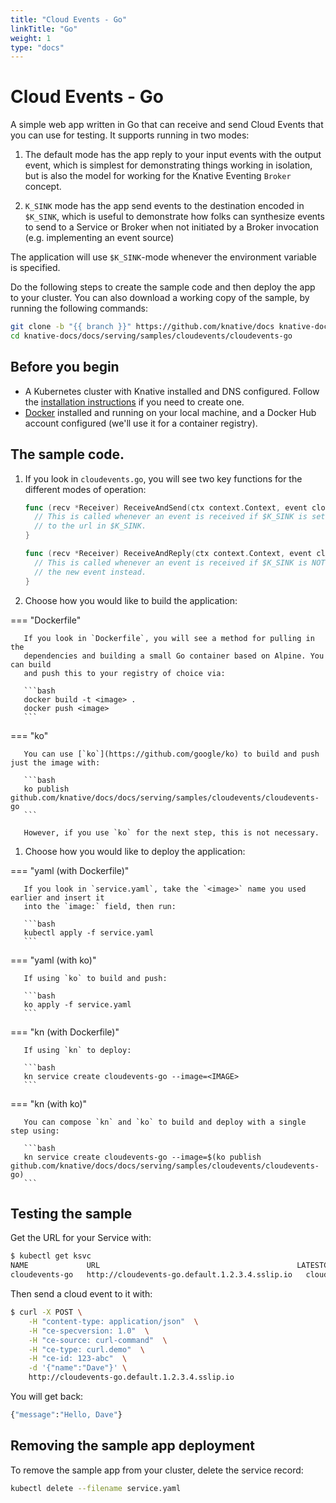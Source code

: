 ```yaml
---
title: "Cloud Events - Go"
linkTitle: "Go"
weight: 1
type: "docs"
---
```


# Cloud Events - Go

A simple web app written in Go that can receive and send Cloud Events that you
can use for testing. It supports running in two modes:

1. The default mode has the app reply to your input events with the output
   event, which is simplest for demonstrating things working in isolation, but
   is also the model for working for the Knative Eventing `Broker` concept.

2. `K_SINK` mode has the app send events to the destination encoded in
   `$K_SINK`, which is useful to demonstrate how folks can synthesize events to
   send to a Service or Broker when not initiated by a Broker invocation (e.g.
   implementing an event source)

The application will use `$K_SINK`-mode whenever the environment variable is
specified.

Do the following steps to create the sample code and then deploy the app to your
cluster. You can also download a working copy of the sample, by running the
following commands:

```bash
git clone -b "{{ branch }}" https://github.com/knative/docs knative-docs
cd knative-docs/docs/serving/samples/cloudevents/cloudevents-go
```

## Before you begin

- A Kubernetes cluster with Knative installed and DNS configured. Follow the
  [installation instructions](../../../../install/) if you need to
  create one.
- [Docker](https://www.docker.com) installed and running on your local machine,
  and a Docker Hub account configured (we'll use it for a container registry).

## The sample code.

1. If you look in `cloudevents.go`, you will see two key functions for the
   different modes of operation:

   ```go
   func (recv *Receiver) ReceiveAndSend(ctx context.Context, event cloudevents.Event) cloudevents.Result {
     // This is called whenever an event is received if $K_SINK is set, and sends a new event
     // to the url in $K_SINK.
   }

   func (recv *Receiver) ReceiveAndReply(ctx context.Context, event cloudevents.Event)  (*cloudevents.Event, cloudevents.Result) {
     // This is called whenever an event is received if $K_SINK is NOT set, and it replies with
     // the new event instead.
   }
   ```

1. Choose how you would like to build the application:


=== "Dockerfile"

       If you look in `Dockerfile`, you will see a method for pulling in the
       dependencies and building a small Go container based on Alpine. You can build
       and push this to your registry of choice via:

       ```bash
       docker build -t <image> .
       docker push <image>
       ```


=== "ko"

       You can use [`ko`](https://github.com/google/ko) to build and push just the image with:

       ```bash
       ko publish github.com/knative/docs/docs/serving/samples/cloudevents/cloudevents-go
       ```

       However, if you use `ko` for the next step, this is not necessary.





1. Choose how you would like to deploy the application:


=== "yaml (with Dockerfile)"

       If you look in `service.yaml`, take the `<image>` name you used earlier and insert it
       into the `image:` field, then run:

       ```bash
       kubectl apply -f service.yaml
       ```


=== "yaml (with ko)"

       If using `ko` to build and push:

       ```bash
       ko apply -f service.yaml
       ```


=== "kn (with Dockerfile)"

       If using `kn` to deploy:

       ```bash
       kn service create cloudevents-go --image=<IMAGE>
       ```


=== "kn (with ko)"

       You can compose `kn` and `ko` to build and deploy with a single step using:

       ```bash
       kn service create cloudevents-go --image=$(ko publish github.com/knative/docs/docs/serving/samples/cloudevents/cloudevents-go)
       ```






## Testing the sample

Get the URL for your Service with:

```bash
$ kubectl get ksvc
NAME             URL                                            LATESTCREATED          LATESTREADY            READY   REASON
cloudevents-go   http://cloudevents-go.default.1.2.3.4.sslip.io   cloudevents-go-ss5pj   cloudevents-go-ss5pj   True
```

Then send a cloud event to it with:

```bash
$ curl -X POST \
    -H "content-type: application/json"  \
    -H "ce-specversion: 1.0"  \
    -H "ce-source: curl-command"  \
    -H "ce-type: curl.demo"  \
    -H "ce-id: 123-abc"  \
    -d '{"name":"Dave"}' \
    http://cloudevents-go.default.1.2.3.4.sslip.io
```

You will get back:

```bash
{"message":"Hello, Dave"}
```

## Removing the sample app deployment

To remove the sample app from your cluster, delete the service record:

```bash
kubectl delete --filename service.yaml
```
